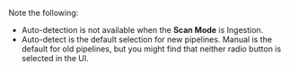 Note the following:
- Auto-detection is not available when the **Scan Mode** is Ingestion. 
- Auto-detect is the default selection for new pipelines. Manual is the default for old pipelines, but you might find that neither radio button is selected in the UI.